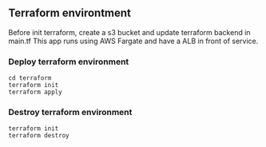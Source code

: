 ## Terraform environtment
Before init terraform, create a s3 bucket and update terraform backend in main.tf
This app runs using AWS Fargate and have a ALB in front of service.

### Deploy terraform environment
```
cd terraform
terraform init
terraform apply
```

### Destroy terraform environment
```
terraform init
terraform destroy
```